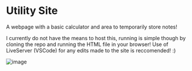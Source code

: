 # Utility Site

A webpage with a basic calculator and area to temporarily store notes!

I currently do not have the means to host this, running is simple though by cloning the repo and running the HTML file in your browser!
Use of LiveServer (VSCode) for any edits made to the site is reccomended! :)

![image](https://github.com/user-attachments/assets/d0058f17-9184-4c91-a3d5-5a3d0d163dd4)
